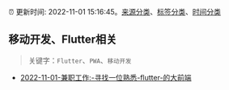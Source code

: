 :alarm_clock: 更新时间: 2022-11-01 15:16:45。[来源分类](../README.md)、[标签分类](../TAGS.md)、[时间分类](../TIMELINE.md)

## 移动开发、Flutter相关


> 关键字：`Flutter`、`PWA`、`移动开发`



- [2022-11-01-兼职工作:-寻找一位熟悉-flutter-的大前端](https://www.v2ex.com/t/891898) 